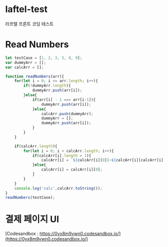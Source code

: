 # laftel-test
라프텔 프론트 코딩 테스트

# Read Numbers
```javascript
let testCase = [1, 2, 3, 5, 8, 9];
var dummyArr = [];
var calcArr = [];

function readNumbers(arr){
    for(let i = 0; i <= arr.length; i++){
        if(!dummyArr.length){        
            dummyArr.push(arr[i]);
        }else{
            if(arr[i] - 1 === arr[i-1]){
                dummyArr.push(arr[i]);
            }else{
                calcArr.push(dummyArr);
                dummyArr = [];            
                dummyArr.push(arr[i]);
            }
        }
    }

    if(calcArr.length){
        for(let i = 0; i < calcArr.length; i++){
            if(calcArr[i].length > 1){
                calcArr[i] = `${calcArr[i][0]}~${calcArr[i][calcArr[i].length - 1]}`;
            }else{
                calcArr[i] = calcArr[i][0];
            }
        }        
    }
    console.log('calc',calcArr.toString());
}
readNumbers(testCase);

```

# 결제 페이지 UI
[Codesandbox : https://0yx8m9vwn0.codesandbox.io/](https://0yx8m9vwn0.codesandbox.io/)
